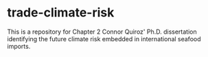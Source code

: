 # trade-climate-risk
This is a repository for Chapter 2 Connor Quiroz' Ph.D. dissertation identifying the future climate risk embedded in international seafood imports. 
